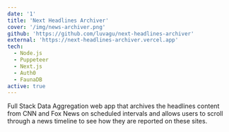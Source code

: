 ```yaml
---
date: '1'
title: 'Next Headlines Archiver'
cover: '/img/news-archiver.png'
github: 'https://github.com/luvagu/next-headlines-archiver'
external: 'https://next-headlines-archiver.vercel.app'
tech:
  - Node.js
  - Puppeteer
  - Next.js
  - Auth0
  - FaunaDB
active: true
---
```


Full Stack Data Aggregation web app that archives the headlines content from CNN and Fox News on scheduled intervals and allows users to scroll through a news timeline to see how they are reported on these sites. 
